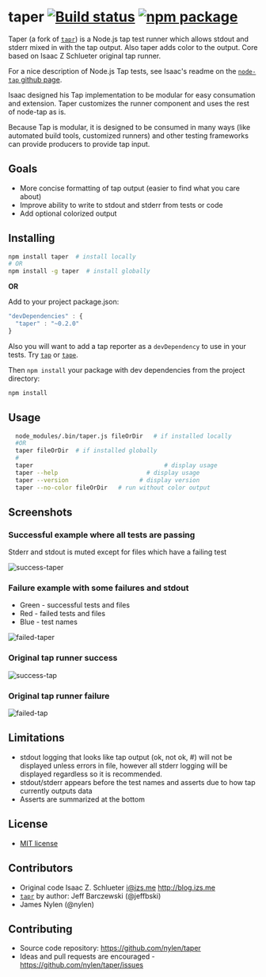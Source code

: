 # taper [![Build status](https://img.shields.io/travis/nylen/taper.svg?style=flat)](https://travis-ci.org/nylen/taper) [![npm package](http://img.shields.io/npm/v/taper.svg?style=flat)](https://www.npmjs.org/package/taper)

Taper (a fork of [`tapr`](https://github.com/jeffbski/tapper)) is a Node.js tap
test runner which allows stdout and stderr mixed in with the tap output. Also
taper adds color to the output. Core based on Isaac Z Schlueter original tap
runner.

For a nice description of Node.js Tap tests, see Isaac's readme on the
[`node-tap` github page](https://github.com/isaacs/node-tap).

Isaac designed his Tap implementation to be modular for easy consumation and
extension. Taper customizes the runner component and uses the rest of node-tap
as is.

Because Tap is modular, it is designed to be consumed in many ways (like
automated build tools, customized runners) and other testing frameworks can
provide producers to provide tap input.



## Goals

 - More concise formatting of tap output (easier to find what you care about)
 - Improve ability to write to stdout and stderr from tests or code
 - Add optional colorized output

## Installing

```bash
npm install taper  # install locally
# OR
npm install -g taper  # install globally
```

**OR**

Add to your project package.json:

```javascript
"devDependencies" : {
  "taper" : "~0.2.0"
}
```

Also you will want to add a tap reporter as a `devDependency` to use in your
tests.  Try [`tap`](https://github.com/isaacs/node-tap) or
[`tape`](https://github.com/substack/tape).

Then `npm install` your package with dev dependencies from the project
directory:

```bash
npm install
```

## Usage

```bash
  node_modules/.bin/taper.js fileOrDir   # if installed locally
  #OR
  taper fileOrDir  # if installed globally
  #
  taper                                     # display usage
  taper --help                         # display usage
  taper --version                    # display version
  taper --no-color fileOrDir   # run without color output
```

## Screenshots

### Successful example where all tests are passing

Stderr and stdout is muted except for files which have a failing test

![success-taper](https://raw.githubusercontent.com/nylen/taper/master/doc/success-taper.png)

### Failure example with some failures and stdout

 - Green - successful tests and files
 - Red - failed tests and files
 - Blue - test names

![failed-taper](https://raw.githubusercontent.com/nylen/taper/master/doc/failed-taper.png)

### Original tap runner success

![success-tap](https://raw.githubusercontent.com/nylen/taper/master/doc/success-tap.png)

### Original tap runner failure

![failed-tap](https://raw.githubusercontent.com/nylen/taper/master/doc/failed-tap.png)

## Limitations

 - stdout logging that looks like tap output (ok, not ok, #) will not be
   displayed unless errors in file, however all stderr logging will be
   displayed regardless so it is recommended.
 - stdout/stderr appears before the test names and asserts due to how tap
   currently outputs data
 - Asserts are summarized at the bottom

## License

 - [MIT license](https://raw.githubusercontent.com/nylen/taper/master/LICENSE)

## Contributors

 - Original code Isaac Z. Schlueter <i@izs.me> http://blog.izs.me
 - [`tapr`](https://github.com/jeffbski/tappper) by author: Jeff Barczewski (@jeffbski)
 - James Nylen (@nylen)

## Contributing

 - Source code repository: https://github.com/nylen/taper
 - Ideas and pull requests are encouraged  - https://github.com/nylen/taper/issues
